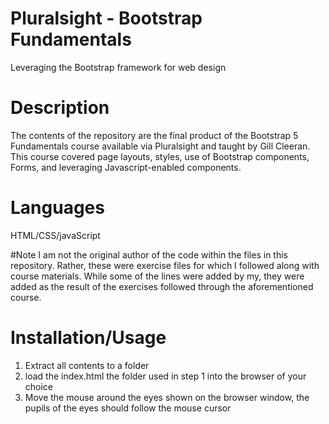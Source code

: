 # Pluralsight - Bootstrap Fundamentals
Leveraging the Bootstrap framework for web design

# Description
The contents of the repository are the final product of the Bootstrap 5 Fundamentals course available via Pluralsight and taught by Gill Cleeran. This course covered page layouts, styles, use of Bootstrap components, Forms, and leveraging Javascript-enabled components. 

# Languages
HTML/CSS/javaScript

#Note
I am not the original author of the code within the files in this repository. Rather, these were exercise files for which I followed along with course materials. While some of the lines were added by my, they were added as the result of the exercises followed through the aforementioned course. 

# Installation/Usage
1) Extract all contents to a folder
2) load the index.html the folder used in step 1 into the browser of your choice
3) Move the mouse around the eyes shown on the browser window, the pupils of the eyes should follow the mouse cursor
